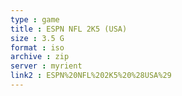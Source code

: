 ```yaml
---
type : game
title : ESPN NFL 2K5 (USA)
size : 3.5 G
format : iso
archive : zip
server : myrient
link2 : ESPN%20NFL%202K5%20%28USA%29
---
```

